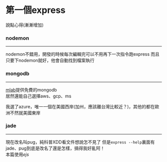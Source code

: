 # 第一個express

說點心得(漸漸增加)

### nodemon
***
nodemon不錯用，開發的時候每次編輯完可以不用再下一次指令跑express
而且只要下nodemon就好，他會自動找到檔案執行

### mongodb
***
[mlab](https://mlab.com/ "url")提供免費的mongodb           
居然還能自己選擇aws、gcp、ms

我選了azure，唯一一個在美國西岸(加州，應該離台灣比較近？)，其他的都在歐洲不然就美國東岸

### jade
***
現在改名叫pug，純科普XDD看文件想說怎不見了
但是`express --help`裏面有jade、pug到底是改名了還是怎樣，搞得我好亂阿！             
本篇使用*ejs*

